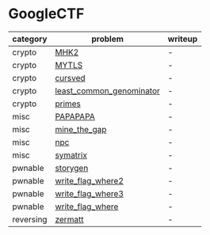 # GoogleCTF
category | problem | writeup
--- | --- | ---
crypto | [MHK2](crypto/MHK2) | -
crypto | [MYTLS](crypto/MYTLS) | -
crypto | [cursved](crypto/cursved) | -
crypto | [least_common_genominator](crypto/least_common_genominator) | -
crypto | [primes](crypto/primes) | -
misc | [PAPAPAPA](misc/PAPAPAPA) | -
misc | [mine_the_gap](misc/mine_the_gap) | -
misc | [npc](misc/npc) | -
misc | [symatrix](misc/symatrix) | -
pwnable | [storygen](pwnable/storygen) | -
pwnable | [write_flag_where2](pwnable/write_flag_where2) | -
pwnable | [write_flag_where3](pwnable/write_flag_where3) | -
pwnable | [write_flag_where](pwnable/write_flag_where) | -
reversing | [zermatt](reversing/zermatt) | -
